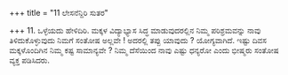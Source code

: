 +++
title = "11 ಲೇಸನೆನ್ದಿರಿ ಸುತರ"

+++
11. ಒಳ್ಳೆಯದು ಹೇಳಿದಿರಿ. ಮಕ್ಕಳ ವಿದ್ಯಾಭ್ಯಾಸ ಸಿದ್ಧ ಮಾಡುವುದರಲ್ಲಿನ ನಿಮ್ಮ ಪರಿಶ್ರಮವನ್ನು ನಾವು ತಿಳಿದುಕೊಳ್ಳುವುದು ನಿಮಗೆ ಸಂತೋಷ ಅಲ್ಲವೇ ! ಅದರಲ್ಲಿ ತಪ್ಪು ಯಾವುದು ? ಯೋಗ್ಯವಾಗಿದೆ. ಇಷ್ಟು ದಿವಸ ಮಕ್ಕಳೊಂದಿಗಿನ ನಿಮ್ಮ ಕಷ್ಟ ಸಾಮಾನ್ಯವೇ ? ನಿಮ್ಮ ದೆಸೆಯಿಂದ ನಾವು ಎಷ್ಟು ಧನ್ಯರೋ ಎಂದು ಭೀಷ್ಮರು ಸಂತೋಷ ವ್ಯಕ್ತ ಪಡಿಸಿದರು.